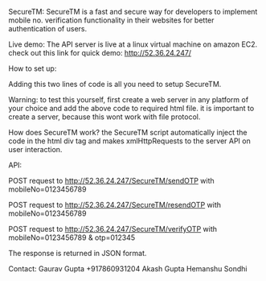 SecureTM:
SecureTM is a fast and secure way for developers to implement mobile no. verification functionality in their websites for better authentication of users.

Live demo:
The API server is live at a linux virtual machine on amazon EC2.
check out this link for quick demo:
http://52.36.24.247/

How to set up:
<div id="SecureTM_window"></div>
<script type="text/javascript"  src="http://52.36.24.247/javascripts/g1.js"></script>
Adding this two lines of code is all you need to setup SecureTM.

Warning:
to test this yourself, first create a web server in any platform of your choice and add the above code to required html file.
it is important to create a server, because this wont work with file protocol.

How does SecureTM work?
the SecureTM script automatically inject the code in the html div tag and makes xmlHttpRequests to the server API on user interaction.

API:

POST request to http://52.36.24.247/SecureTM/sendOTP
with mobileNo=0123456789

POST request to http://52.36.24.247/SecureTM/resendOTP
with mobileNo=0123456789

POST request to http://52.36.24.247/SecureTM/verifyOTP
with mobileNo=0123456789 & otp=012345

The response is returned in JSON format.

Contact:
Gaurav Gupta +917860931204
Akash Gupta
Hemanshu Sondhi